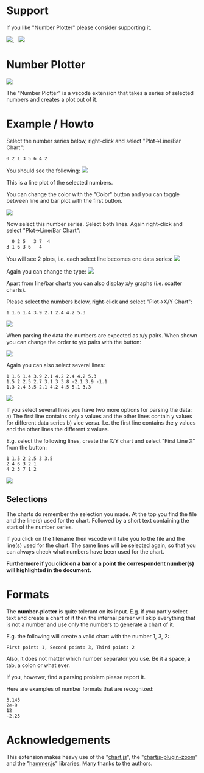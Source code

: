 # Support

If you like "Number Plotter" please consider supporting it.

<a href="https://github.com/sponsors/maziac" title="Github sponsor">
	<img src="assets/remote/button_donate_sp.png" />
</a>
&nbsp;&nbsp;
<a href="https://www.paypal.com/donate/?hosted_button_id=K6NNLZCTN3UV4&locale.x=en_DE&Z3JncnB0=" title="PayPal">
	<img src="assets/remote/button_donate_pp.png" />
</a>


# Number Plotter

![](assets/remote/number-plotter.gif)


The "Number Plotter" is a vscode extension that takes a series of selected numbers and creates a plot out of it.


# Example / Howto

Select the number series below, right-click and select "Plot->Line/Bar Chart":

~~~
0 2 1 3 5 6 4 2
~~~

You should see the following:
![](assets/remote/plot1.jpg)

This is a line plot of the selected numbers.

You can change the color with the "Color" button and you can toggle between line and bar plot with the first button.

![](assets/remote/plot2.jpg)

Now select this number series. Select both lines. Again right-click and select "Plot->Line/Bar Chart":

~~~
  0 2 5   3 7  4
3 1 6 3 6   4
~~~

You will see 2 plots, i.e. each select line becomes one data series:
![](assets/remote/plot3.jpg)

Again you can change the type:
![](assets/remote/plot4.jpg)



Apart from line/bar charts you can also display x/y graphs (i.e. scatter charts).

Please select the numbers below, right-click and select "Plot->X/Y Chart":

~~~
1 1.6 1.4 3.9 2.1 2.4 4.2 5.3
~~~

![](assets/remote/plot5.jpg)

When parsing the data the numbers are expected as x/y pairs.
When shown you can change the order to y/x pairs with the button:

![](assets/remote/plot6.jpg)


Again you can also select several lines:

~~~
1 1.6 1.4 3.9 2.1 4.2 2.4 4.2 5.3
1.5 2 2.5 2.7 3.1 3 3.8 -2.1 3.9 -1.1
1.3 2.4 3.5 2.1 4.2 4.5 5.1 3.3
~~~

![](assets/remote/plot7.jpg)


If you select several lines you have two more options for parsing the data:
a) The first line contains only x values and the other lines contain y values for different data series
b) vice versa. I.e. the first line contains the y values and the other lines the different x values.

E.g. select the following lines, create the X/Y chart and select "First Line X" from the button:

~~~
1 1.5 2 2.5 3 3.5
2 4 6 3 2 1
4 2 3 7 1 2
~~~

![](assets/remote/plot8.jpg)


## Selections

The charts do remember the selection you made.
At the top you find the file and the line(s) used for the chart.
Followed by a short text containing the start of the number series.

If you click on the filename then vscode will take you to the file and the line(s) used for the chart. The same lines will be selected again, so that you can always check what numbers have been used for the chart.

**Furthermore if you click on a bar or a point the correspondent number(s) will highlighted in the document.**

# Formats

The **number-plotter** is quite tolerant on its input.
E.g. if you partly select text and create a chart of it then the internal parser will skip everything that is not a number and use only the numbers to generate a chart of it.

E.g. the following will create a valid chart with the number 1, 3, 2:

~~~
First point: 1, Second point: 3, Third point: 2
~~~

Also, it does not matter which number separator you use. Be it a space, a tab, a colon or what ever.

If you, however, find a parsing problem please report it.

Here are examples of number formats that are recognized:

~~~
3.145
2e-9
12
-2.25
~~~


# Acknowledgements

This extension makes heavy use of the "[chart.js](https://www.chartjs.org)", the "[chartjs-plugin-zoom](https://github.com/chartjs/chartjs-plugin-zoom)" and the "[hammer.js](https://github.com/hammerjs/hammer.js/tree/master/)" libraries.
Many thanks to the authors.
